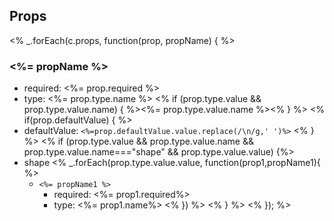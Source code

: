## Props
<% _.forEach(c.props, function(prop, propName) { %>
### <%= propName %>
- required: <%= prop.required %>
- type: <%= prop.type.name %> <% if (prop.type.value && prop.type.value.name) { %><%= prop.type.value.name %><% } %>
<% if(prop.defaultValue) { %>
- defaultValue: `<%=prop.defaultValue.value.replace(/\n/g,' ')%>` 
<% } %>
<% if (prop.type.value && prop.type.value.name && prop.type.value.name==="shape" && prop.type.value.value) {%>
- shape
    <% _.forEach(prop.type.value.value, function(prop1,propName1){ %> 
     - `<%= propName1 %>`
        - required: <%= prop1.required%>
        - type: <%= prop1.name%>
    <% }) %>
<% } %>
<% }); %>